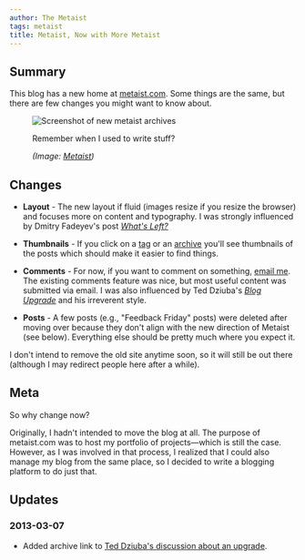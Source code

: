 ```yaml
---
author: The Metaist
tags: metaist
title: Metaist, Now with More Metaist
---
```


## Summary

<div class="entry-summary" markdown="1">

This blog has a new home at [metaist.com](/blog). Some things are the same,
but there are few changes you might want to know about.

</div>

<figure markdown="1">

![Screenshot of new metaist archives]({{thumbnail}})

<figcaption>
  Remember when I used to write stuff?
  <address markdown="1">

(Image: [Metaist]({{thumbnail}}))</address>

</figcaption>
</figure><!--more-->

## Changes

- **Layout** - The new layout if fluid (images resize if you resize the
  browser) and focuses more on content and typography. I was strongly
  influenced by Dmitry Fadeyev's post
  <cite>[What's Left?](http://www.usabilitypost.com/2011/04/15/whats-left/)</cite>

- **Thumbnails** - If you click on a [tag](/blog/tag) or an
  [archive](/blog/archive) you'll see thumbnails of the posts which
  should make it easier to find things.

- **Comments** - For now, if you want to comment on something,
  [email me](mailto:metaist@metaist.com). The existing comments feature was
  nice, but most useful content was submitted via email. I was also influenced
  by Ted Dziuba's
  <cite>[Blog Upgrade][1]</cite>
  and his irreverent style.

- **Posts** - A few posts (e.g., "Feedback Friday" posts) were deleted after
  moving over because they don't align with the new direction of Metaist (see
  below). Everything else should be pretty much where you expect it.

I don't intend to remove the old site anytime soon, so it will still be out
there (although I may redirect people here after a while).

## Meta

So why change now?

Originally, I hadn't intended to move the blog at all. The purpose of
metaist.com was to host my portfolio of projects&mdash;which is still the case.
However, as I was involved in that process, I realized that I could also manage
my blog from the same place, so I decided to write a blogging platform to do
just that.

## Updates

### <span class="rel-date" title="2013-03-07T17:12:00-05:00">2013-03-07</span>

- Added archive link to [Ted Dziuba's discussion about an upgrade][1].

[1]: http://web.archive.org/web/20120509135926/http://teddziuba.com/2010/04/blog-upgrade.html

